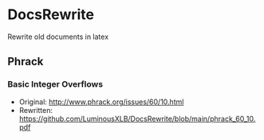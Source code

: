 # DocsRewrite
Rewrite old documents in latex

## Phrack

### Basic Integer Overflows

- Original: http://www.phrack.org/issues/60/10.html
- Rewritten: https://github.com/LuminousXLB/DocsRewrite/blob/main/phrack_60_10.pdf
